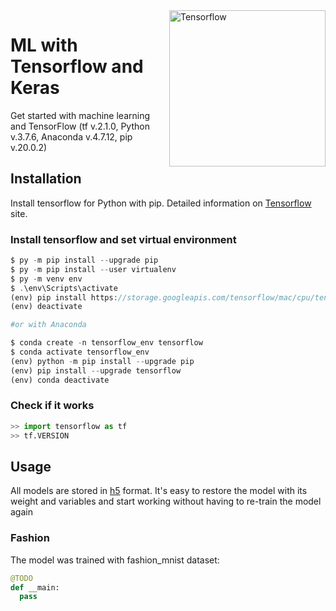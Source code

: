 <img src="https://seeklogo.com/images/T/tensorflow-logo-AE5100E55E-seeklogo.com.png" width="250" align="right" alt="Tensorflow">

# ML with Tensorflow and Keras
Get started with machine learning and TensorFlow (tf v.2.1.0, Python v.3.7.6, Anaconda v.4.7.12, pip v.20.0.2)

## Installation

Install tensorflow for Python with pip. Detailed information on [Tensorflow](https://www.tensorflow.org/install/pip) site.

### Install tensorflow and set virtual environment

```php
$ py -m pip install --upgrade pip
$ py -m pip install --user virtualenv
$ py -m venv env
$ .\env\Scripts\activate
(env) pip install https://storage.googleapis.com/tensorflow/mac/cpu/tensorflow-1.8.0-py3-none-any.whl
(env) deactivate

#or with Anaconda

$ conda create -n tensorflow_env tensorflow
$ conda activate tensorflow_env
(env) python -m pip install --upgrade pip
(env) pip install --upgrade tensorflow
(env) conda deactivate
```

### Check if it works
```python
>> import tensorflow as tf
>> tf.VERSION
```
## Usage

All models are stored in [h5](https://en.wikipedia.org/wiki/Hierarchical_Data_Format) format. It's easy to restore the model with its weight and variables and start working without having to re-train the model again

### Fashion

The model was trained with fashion_mnist dataset:

```python
@TODO
def __main:
  pass
```
